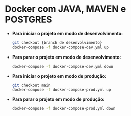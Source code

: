 # Docker com JAVA, MAVEN e POSTGRES

- **Para iniciar o projeto em modo de desenvolvimento:**
    ```bash
    git checkout {branch de desenvolvimento}
    docker-compose -f docker-compose-dev.yml up
    ```

- **Para parar o projeto em modo de desenvolvimento:**
    ```bash
    docker-compose -f docker-compose-dev.yml down
    ```

- **Para iniciar o projeto em modo de produção:**
    ```bash
    git checkout main
    docker-compose -f docker-compose-prod.yml up
    ```

- **Para parar o projeto em modo de produção:**
    ```bash
    docker-compose -f docker-compose-prod.yml down
    ```

